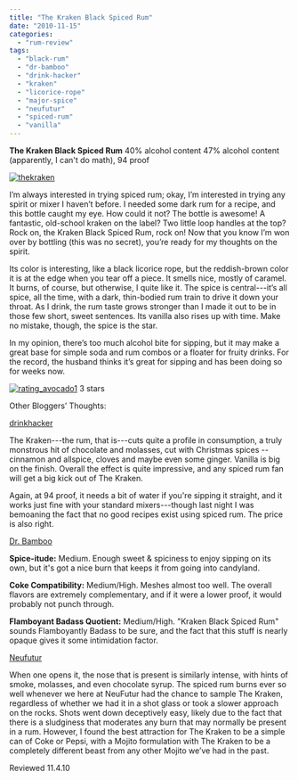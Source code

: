 ```yaml
---
title: "The Kraken Black Spiced Rum"
date: "2010-11-15"
categories:
  - "rum-review"
tags:
  - "black-rum"
  - "dr-bamboo"
  - "drink-hacker"
  - "kraken"
  - "licorice-rope"
  - "major-spice"
  - "neufutur"
  - "spiced-rum"
  - "vanilla"
---
```


**The Kraken Black Spiced Rum** 40% alcohol content 47% alcohol content (apparently, I can't do math), 94 proof

[![](http://s3.amazonaws.com/thegourmez-wpmedia/2010/11/thekraken.jpg "thekraken")](http://s3.amazonaws.com/thegourmez-wpmedia/2010/11/thekraken.jpg)

I’m always interested in trying spiced rum; okay, I’m interested in trying any spirit or mixer I haven’t before. I needed some dark rum for a recipe, and this bottle caught my eye. How could it not? The bottle is awesome! A fantastic, old-school kraken on the label? Two little loop handles at the top? Rock on, the Kraken Black Spiced Rum, rock on! Now that you know I’m won over by bottling (this was no secret), you’re ready for my thoughts on the spirit.

Its color is interesting, like a black licorice rope, but the reddish-brown color it is at the edge when you tear off a piece. It smells nice, mostly of caramel. It burns, of course, but otherwise, I quite like it. The spice is central---it’s all spice, all the time, with a dark, thin-bodied rum train to drive it down your throat. As I drink, the rum taste grows stronger than I made it out to be in those few short, sweet sentences. Its vanilla also rises up with time. Make no mistake, though, the spice is the star.

In my opinion, there’s too much alcohol bite for sipping, but it may make a great base for simple soda and rum combos or a floater for fruity drinks. For the record, the husband thinks it’s great for sipping and has been doing so for weeks now.




<div class="caption">

[![](http://s3.amazonaws.com/thegourmez-wpmedia/2009/02/rating_avocado1.gif "rating_avocado1")](http://s3.amazonaws.com/thegourmez-wpmedia/2009/02/rating_avocado1.gif) 3 stars</div>


Other Bloggers’ Thoughts:

[drinkhacker](http://www.drinkhacker.com/2009/11/03/review-the-kraken-black-spiced-rum/)

The Kraken---the rum, that is---cuts quite a profile in consumption, a truly monstrous hit of chocolate and molasses, cut with Christmas spices -- cinnamon and allspice, cloves and maybe even some ginger. Vanilla is big on the finish. Overall the effect is quite impressive, and any spiced rum fan will get a big kick out of The Kraken.

Again, at 94 proof, it needs a bit of water if you're sipping it straight, and it works just fine with your standard mixers---though last night I was bemoaning the fact that no good recipes exist using spiced rum. The price is also right.

[Dr. Bamboo](http://drbamboo.blogspot.com/2009/09/un-review-spiced-rum-summit-part-1.html)

**Spice-itude:** Medium. Enough sweet & spiciness to enjoy sipping on its own, but it's got a nice burn that keeps it from going into candyland.

**Coke Compatibility:** Medium/High. Meshes almost too well. The overall flavors are extremely complementary, and if it were a lower proof, it would probably not punch through.

**Flamboyant Badass Quotient:** Medium/High. "Kraken Black Spiced Rum" sounds Flamboyantly Badass to be sure, and the fact that this stuff is nearly opaque gives it some intimidation factor.

[Neufutur](http://neufutur.com/?p=13401)

When one opens it, the nose that is present is similarly intense, with hints of smoke, molasses, and even chocolate syrup. The spiced rum burns ever so well whenever we here at NeuFutur had the chance to sample The Kraken, regardless of whether we had it in a shot glass or took a slower approach on the rocks. Shots went down deceptively easy, likely due to the fact that there is a sludginess that moderates any burn that may normally be present in a rum. However, I found the best attraction for The Kraken to be a simple can of Coke or Pepsi, with a Mojito formulation with The Kraken to be a completely different beast from any other Mojito we’ve had in the past.

Reviewed 11.4.10

